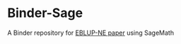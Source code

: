 # Binder-Sage
A Binder repository for [EBLUP-NE paper](https://github.com/fdslrm/EBLUP-NE) using SageMath
